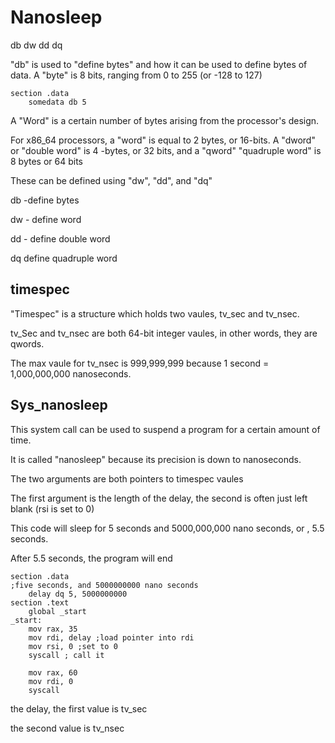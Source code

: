 # Nanosleep

db dw dd dq

"db" is used to "define bytes" and how it can be used to define bytes of data. A "byte" is 8 bits, ranging from 0 to 255 (or -128 to 127)

```wasm
section .data 
	somedata db 5
```

A "Word" is a certain number of bytes arising from the processor's design.

For x86_64 processors, a "word" is equal to 2 bytes, or 16-bits. A "dword" or "double word" is 4 -bytes, or 32 bits, and a "qword" "quadruple word" is 8 bytes or 64 bits

These can be defined using "dw", "dd", and "dq"

db -define bytes

dw - define word

dd - define double word

dq define quadruple word

## timespec

"Timespec" is a structure which holds two vaules, tv_sec and tv_nsec.

tv_Sec and tv_nsec are both 64-bit integer vaules, in other words, they are qwords.

The max vaule for tv_nsec is 999,999,999 because 1 second = 1,000,000,000 nanoseconds.

## Sys_nanosleep

This system call can be used to suspend a program for a certain amount of time. 

It is called "nanosleep" because its precision is down to nanoseconds.

The two arguments are both pointers to timespec vaules

The first argument is the length of the delay, the second is often just left blank (rsi is set to 0)

This code will sleep for 5 seconds and 5000,000,000 nano seconds, or , 5.5 seconds.

After 5.5 seconds, the program will end

```wasm
section .data 
;five seconds, and 5000000000 nano seconds
	delay dq 5, 5000000000
section .text
	global _start
_start:
	mov rax, 35
	mov rdi, delay ;load pointer into rdi
	mov rsi, 0 ;set to 0
	syscall ; call it 

	mov rax, 60
	mov rdi, 0
	syscall

```

the delay, the first value is tv_sec

the second value is tv_nsec